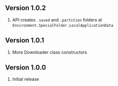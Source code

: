 ## Version 1.0.2 

1. API creates `.saved` and `.partition` folders at `Environment.SpecialFolder.LocalApplicationData`

## Version 1.0.1 

1. More Downloader class constructors

## Version 1.0.0 

1. Initial release